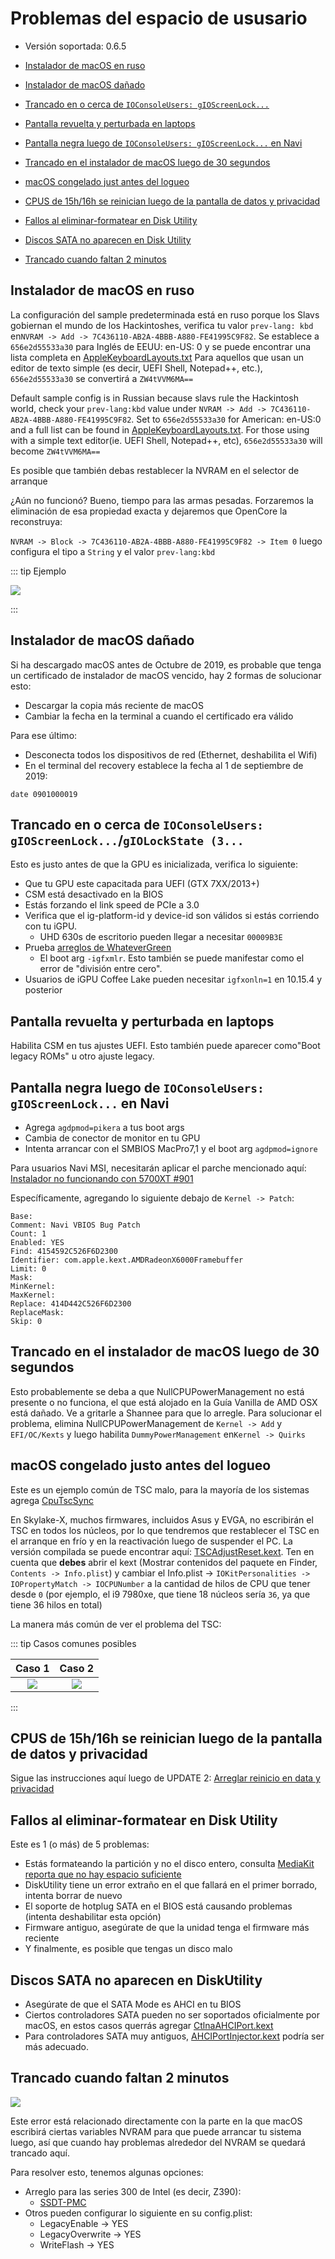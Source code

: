 # Problemas del espacio de ususario

* Versión soportada: 0.6.5

* [Instalador de macOS en ruso](#instalador-de-macos-en-ruso)
* [Instalador de macOS dañado](#instalador-de-macos-dañado)
* [Trancado en o cerca de `IOConsoleUsers: gIOScreenLock...`](#trancado-en-o-cerca-de-ioconsoleusers-gioscreenlockgiolockstate-3)
* [Pantalla revuelta y perturbada en laptops](#pantalla-revuelta-y-perturbada-en-laptops)
* [Pantalla negra luego de `IOConsoleUsers: gIOScreenLock...` en Navi](#pantalla-negra-luego-de-ioconsoleusers-gioscreenlock-en-navi)
* [Trancado en el instalador de macOS luego de 30 segundos](#trancado-en-el-instalador-de-macos-luego-de-30-segundos)
* [macOS congelado just antes del logueo](#macos-congelado-justo-antes-del-logueo)
* [CPUS de 15h/16h se reinician luego de la pantalla de datos y privacidad](#cpus-de-15h16h-se-reinician-luego-de-la-pantalla-de-datos-y-privacidad)
* [Fallos al eliminar-formatear en Disk Utility](#fallos-al-eliminar-formatear-en-disk-utility)
* [Discos SATA no aparecen en Disk Utility](#discos-sata-no-aparecen-en-disk-utility)
* [Trancado cuando faltan 2 minutos](#trancado-cuando-faltan-2-minutos)

## Instalador de macOS en ruso

La configuración del sample predeterminada está en ruso porque los Slavs gobiernan el mundo de los Hackintoshes, verifica tu valor `prev-lang: kbd` en`NVRAM -> Add -> 7C436110-AB2A-4BBB-A880-FE41995C9F82`. Se establece a `656e2d55533a30` para Inglés de EEUU: en-US: 0 y se puede encontrar una lista completa en [AppleKeyboardLayouts.txt](https://github.com/acidanthera/OpenCorePkg/blob/master/Utilities/AppleKeyboardLayouts/AppleKeyboardLayouts.txt ) Para aquellos que usan un editor de texto simple (es decir, UEFI Shell, Notepad++, etc.), `656e2d55533a30` se convertirá a `ZW4tVVM6MA==`

Default sample config is in Russian because slavs rule the Hackintosh world, check your `prev-lang:kbd` value under `NVRAM -> Add -> 7C436110-AB2A-4BBB-A880-FE41995C9F82`. Set to `656e2d55533a30` for American: en-US:0 and a full list can be found in [AppleKeyboardLayouts.txt](https://github.com/acidanthera/OpenCorePkg/blob/master/Utilities/AppleKeyboardLayouts/AppleKeyboardLayouts.txt). For those using with a simple text editor(ie. UEFI Shell, Notepad++, etc), `656e2d55533a30` will become `ZW4tVVM6MA==`

Es posible que también debas restablecer la NVRAM en el selector de arranque

¿Aún no funcionó? Bueno, tiempo para las armas pesadas. Forzaremos la eliminación de esa propiedad exacta y dejaremos que OpenCore la reconstruya:

`NVRAM -> Block -> 7C436110-AB2A-4BBB-A880-FE41995C9F82 -> Item 0` luego configura el tipo a `String` y el valor `prev-lang:kbd`

::: tip Ejemplo

![](../../images/troubleshooting/troubleshooting-md/lang.png)

:::

## Instalador de macOS dañado

Si ha descargado macOS antes de Octubre de 2019, es probable que tenga un certificado de instalador de macOS vencido, hay 2 formas de solucionar esto:

* Descargar la copia más reciente de macOS
* Cambiar la fecha en la terminal a cuando el certificado era válido

Para ese último:

* Desconecta todos los dispositivos de red (Ethernet, deshabilita el Wifi)
* En el terminal del recovery establece la fecha al 1 de septiembre de 2019:

```
date 0901000019
```

## Trancado en o cerca de `IOConsoleUsers: gIOScreenLock...`/`gIOLockState (3...`

Esto es justo antes de que la GPU es inicializada, verifica lo siguiente:

* Que tu GPU este capacitada para UEFI (GTX 7XX/2013+)
* CSM está desactivado en la BIOS
* Estás forzando el link speed de PCIe a 3.0
* Verifica que el ig-platform-id y device-id son válidos si estás corriendo con tu iGPU.
  * UHD 630s de escritorio pueden llegar a necesitar `00009B3E`
* Prueba [arreglos de WhateverGreen](https://github.com/acidanthera/WhateverGreen/blob/master/Manual/FAQ.IntelHD.en.md)
  * El boot arg `-igfxmlr`. Esto también se puede manifestar como el error de "división entre cero".
* Usuarios de iGPU Coffee Lake pueden necesitar `igfxonln=1` en 10.15.4 y posterior

## Pantalla revuelta y perturbada en laptops

Habilita CSM en tus ajustes UEFI. Esto también puede aparecer como"Boot legacy ROMs" u otro ajuste legacy.

## Pantalla negra luego de `IOConsoleUsers: gIOScreenLock...` en Navi

* Agrega `agdpmod=pikera` a tus boot args
* Cambia de conector de monitor en tu GPU
* Intenta arrancar con el SMBIOS MacPro7,1 y el boot arg `agdpmod=ignore`

Para usuarios Navi MSI, necesitarán aplicar el parche mencionado aquí: [Instalador no funcionando con 5700XT #901](https://github.com/acidanthera/bugtracker/issues/901)

Específicamente, agregando lo siguiente debajo de `Kernel -> Patch`:

```
Base:
Comment: Navi VBIOS Bug Patch
Count: 1
Enabled: YES
Find: 4154592C526F6D2300
Identifier: com.apple.kext.AMDRadeonX6000Framebuffer
Limit: 0
Mask:
MinKernel:
MaxKernel:
Replace: 414D442C526F6D2300
ReplaceMask:
Skip: 0
```

## Trancado en el instalador de macOS luego de 30 segundos

Esto probablemente se deba a que NullCPUPowerManagement no está presente o no funciona, el que está alojado en la Guía Vanilla de AMD OSX está dañado. Ve a gritarle a Shannee para que lo arregle. Para solucionar el problema, elimina NullCPUPowerManagement de `Kernel -> Add` y `EFI/OC/Kexts` y luego habilita `DummyPowerManagement` en`Kernel -> Quirks`

## macOS congelado justo antes del logueo

Este es un ejemplo común de TSC malo, para la mayoría de los sistemas agrega [CpuTscSync](https://github.com/lvs1974/CpuTscSync)

En Skylake-X, muchos firmwares, incluidos Asus y EVGA, no escribirán el TSC en todos los núcleos, por lo que tendremos que restablecer el TSC en el arranque en frío y en la reactivación luego de suspender el PC. La versión compilada se puede encontrar aquí: [TSCAdjustReset.kext](https://github.com/dortania/OpenCore-Install-Guide/blob/master/extra-files/TSCAdjustReset.kext.zip). Ten en cuenta que  **debes** abrir el kext (Mostrar contenidos del paquete en Finder, `Contents -> Info.plist`) y cambiar el Info.plist -> `IOKitPersonalities -> IOPropertyMatch -> IOCPUNumber` a la cantidad de hilos de CPU que tener desde `0` (por ejemplo, el i9 7980xe, que tiene 18 núcleos sería `36`,  ya que tiene 36 hilos en total)

La manera más común de ver el problema del TSC:

::: tip Casos comunes posibles

Caso 1    |  Caso 2
:-------------------------:|:-------------------------:
![](../../images/troubleshooting/troubleshooting-md/asus-tsc.png)  |  ![](../../images/troubleshooting/troubleshooting-md/asus-tsc-2.png)

:::

## CPUS de 15h/16h se reinician luego de la pantalla de datos y privacidad

Sigue las instrucciones aquí luego de UPDATE 2: [Arreglar reinicio en data y privacidad](https://www.insanelymac.com/forum/topic/335877-amd-mojave-kernel-development-and-testing/?do=findComment&comment=2658085)

## Fallos al eliminar-formatear en Disk Utility

Este es 1 (o más) de 5 problemas:

* Estás formateando la partición y no el disco entero, consulta [MediaKit reporta que no hay espacio suficiente](#mediakit-reports-not-enough-space)
* DiskUtility tiene un error extraño en el que fallará en el primer borrado, intenta borrar de nuevo
* El soporte de hotplug SATA en el BIOS está causando problemas (intenta deshabilitar esta opción)
* Firmware antiguo, asegúrate de que la unidad tenga el firmware más reciente
* Y finalmente, es posible que tengas un disco malo

## Discos SATA no aparecen en DiskUtility

* Asegúrate de que el SATA Mode es AHCI en tu BIOS
* Ciertos controladores SATA pueden no ser soportados oficialmente por macOS, en estos casos querrás agregar [CtlnaAHCIPort.kext](https://github.com/dortania/OpenCore-Install-Guide/blob/master/extra-files/CtlnaAHCIPort.kext.zip)
* Para controladores SATA muy antiguos, [AHCIPortInjector.kext](https://www.insanelymac.com/forum/files/file/436-ahciportinjectorkext/) podría ser más adecuado.

## Trancado cuando faltan 2 minutos


![](../../images/troubleshooting/troubleshooting-md/2-min-remaining.jpeg)

Este error está relacionado directamente con la parte en la que macOS escribirá ciertas variables NVRAM para que puede arrancar tu sistema luego, así que cuando hay problemas alrededor del NVRAM se quedará trancado aquí.

Para resolver esto, tenemos algunas opciones:

* Arreglo para las series 300 de Intel (es decir, Z390):
  * [SSDT-PMC](https://dortania.github.io/Getting-Started-With-ACPI/)
* Otros pueden configurar lo siguiente en su config.plist:
  * LegacyEnable -> YES
  * LegacyOverwrite -> YES
  * WriteFlash -> YES
